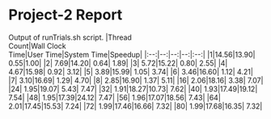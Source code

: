 # Project-2 Report


Output of runTrials.sh script.
|Thread<br>Count|Wall Clock<br>Time|User Time|System Time|Speedup|
|:--:|--:|--:|--:|:--:|
|1|14.56|13.90| 0.55|1.00|
|2| 7.69|14.20| 0.64| 1.89|
|3| 5.72|15.22| 0.80| 2.55|
|4| 4.67|15.98| 0.92| 3.12|
|5| 3.89|15.99| 1.05| 3.74|
|6| 3.46|16.60| 1.12| 4.21|
|7| 3.10|16.69| 1.29| 4.70|
|8| 2.85|16.90| 1.37| 5.11|
|16| 2.06|18.16| 3.38| 7.07|
|24| 1.95|19.07| 5.43| 7.47|
|32| 1.91|18.27|10.73| 7.62|
|40| 1.93|17.49|19.12| 7.54|
|48| 1.95|17.39|24.12| 7.47|
|56| 1.96|17.07|18.56| 7.43|
|64| 2.01|17.45|15.53| 7.24|
|72| 1.99|17.46|16.66| 7.32|
|80| 1.99|17.68|16.35| 7.32|
